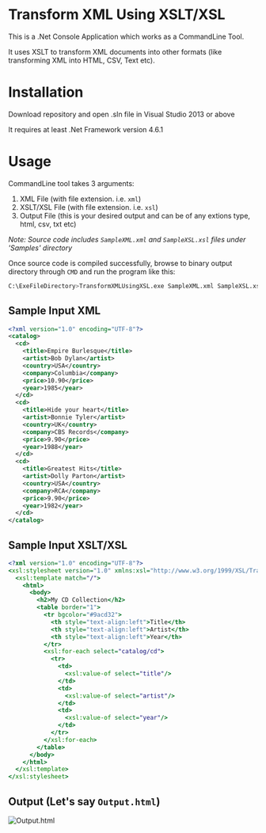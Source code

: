# Transform XML Using XSLT/XSL

This is a .Net Console Application which works as a CommandLine Tool.

It uses XSLT to transform XML documents into other formats (like transforming XML into HTML, CSV, Text etc).

# Installation

Download repository and open .sln file in Visual Studio 2013 or above

It requires at least .Net Framework version 4.6.1

# Usage

CommandLine tool takes 3 arguments:
1. XML File (with file extension. i.e. `xml`)
2. XSLT/XSL File (with file extension. i.e. `xsl`)
3. Output File (this is your desired output and can be of any extions type, html, csv, txt etc)

_Note: Source code includes `SampleXML.xml` and `SampleXSL.xsl` files under 'Samples' directory_

Once source code is compiled successfully, browse to binary output directory through `CMD` and run the program like this:

```bash
C:\ExeFileDirectory>TransformXMLUsingXSL.exe SampleXML.xml SampleXSL.xsl Output.html
```

## Sample Input XML

```xml
<?xml version="1.0" encoding="UTF-8"?>
<catalog>
  <cd>
    <title>Empire Burlesque</title>
    <artist>Bob Dylan</artist>
    <country>USA</country>
    <company>Columbia</company>
    <price>10.90</price>
    <year>1985</year>
  </cd>
  <cd>
    <title>Hide your heart</title>
    <artist>Bonnie Tyler</artist>
    <country>UK</country>
    <company>CBS Records</company>
    <price>9.90</price>
    <year>1988</year>
  </cd>
  <cd>
    <title>Greatest Hits</title>
    <artist>Dolly Parton</artist>
    <country>USA</country>
    <company>RCA</company>
    <price>9.90</price>
    <year>1982</year>
  </cd>
</catalog>
```

## Sample Input XSLT/XSL

```xsl
<?xml version="1.0" encoding="UTF-8"?>
<xsl:stylesheet version="1.0" xmlns:xsl="http://www.w3.org/1999/XSL/Transform">
  <xsl:template match="/">
    <html>
      <body>
        <h2>My CD Collection</h2>
        <table border="1">
          <tr bgcolor="#9acd32">
            <th style="text-align:left">Title</th>
            <th style="text-align:left">Artist</th>
            <th style="text-align:left">Year</th>
          </tr>
          <xsl:for-each select="catalog/cd">
            <tr>
              <td>
                <xsl:value-of select="title"/>
              </td>
              <td>
                <xsl:value-of select="artist"/>
              </td>
              <td>
                <xsl:value-of select="year"/>
              </td>
            </tr>
          </xsl:for-each>
        </table>
      </body>
    </html>
  </xsl:template>
</xsl:stylesheet>
```

## Output (Let's say `Output.html`)

![Output.html](https://github.com/zaheersani/Transform-XML-Using-XSLT/blob/master/XSLOutputBugFix/Samples/SampleOutput.png)

